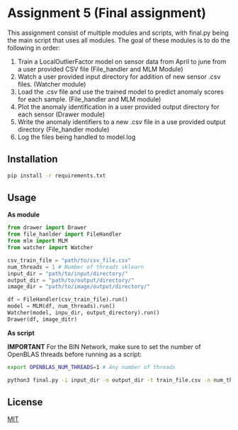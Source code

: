 # Assignment 5 (Final assignment)

This assignment consist of multiple modules and scripts, with final.py being the main script that uses all modules.
The goal of these modules is to do the following in order: 

1. Train a LocalOutlierFactor model on sensor data from April to june from a user provided CSV file  (File_handler and MLM Module)
2. Watch a user provided input directory for addition of new sensor .csv files. (Watcher module)
3. Load the .csv file and use the trained model to predict anomaly scores for each sample. (File_handler and MLM module)
4. Plot the anomaly identification in a user provided output directory for each sensor (Drawer module)
5. Write the anomaly identifiers to a new .csv file in a use provided output directory (File_handler module)
6. Log the files being handled to model.log

## Installation
```bash
pip install -r requirements.txt
```

## Usage

**As module**
```python
from drawer import Drawer
from file_hanlder import FileHandler
from mlm import MLM
from watcher import Watcher

csv_train_file = "path/to/csv_file.csv"
num_threads = 1 # Number of threads sklearn
input_dir = "path/to/input/directory/"
output_dir = "path/to/output/directory/"
image_dir = "path/to/image/output/directory/"

df = FileHandler(csv_train_file).run()
model = MLM(df, num_threads).run()
Watcher(model, inpu_dir, output_directory).run()
Drawer(df, image_ditr)
```

**As script**

**IMPORTANT**
For the BIN Network, make sure to set the number of OpenBLAS threads before running as a script:

```bash
export OPENBLAS_NUM_THREADS=1 # Any number of threads
```

```bash
python3 final.py -i input_dir -o output_dir -t train_file.csv -n num_threads
```

## License

[MIT](https://choosealicense.com/licenses/mit/)